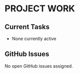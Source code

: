 # PROJECT WORK

## Current Tasks
- None currently active









## GitHub Issues

No open GitHub issues assigned.

